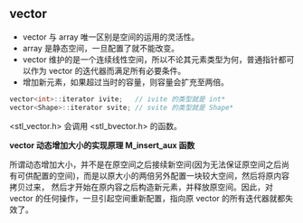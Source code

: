 ## vector

* vector 与 array 唯一区别是空间的运用的灵活性。
* array 是静态空间，一旦配置了就不能改变。
* vector 维护的是一个连续线性空间，所以不论其元素类型为何，普通指针都可以作为 vector 的迭代器而满足所有必要条件。
* 增加新元素，如果超过当时的容量，则容量会扩充至两倍。

```cpp
vector<int>::iterator ivite;   // ivite 的类型就是 int*
vector<Shape>::iterator svite; // svite 的类型就是 Shape*
```

<stl_vector.h> 会调用 <stl_bvector.h> 的函数。

**vector 动态增加大小的实现原理 M_insert_aux 函数**

所谓动态增加大小，并不是在原空间之后接续新空间(因为无法保证原空间之后尚有可供配置的空间)，而是以原大小的两倍另外配置一块较大空间，然后将原内容拷贝过来，
然后才开始在原内容之后构造新元素，并释放原空间。因此，对 vector 的任何操作，一旦引起空间重新配置，指向原 vector 的所有迭代器就都失效了。



